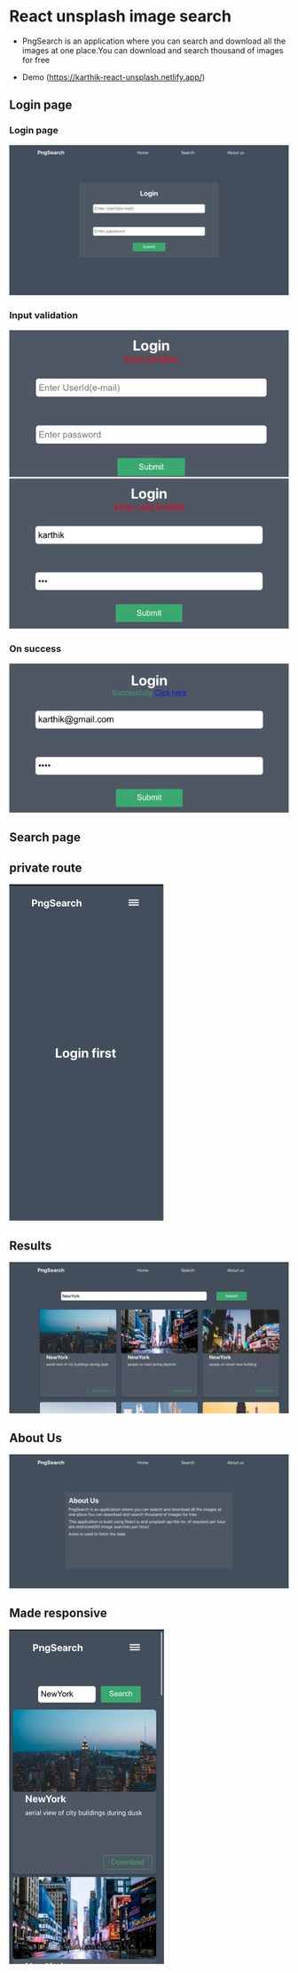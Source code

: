 # React unsplash image search 

- PngSearch is an application where you can search and download all the images at one place.You can download and search thousand of images for free

- Demo (https://karthik-react-unsplash.netlify.app/)

## Login page
### Login page
![Alt text](./Output/Login.png)
### Input validation
![Alt text](./Output/Validation.png)
![Alt text](./Output/Email.png)
### On success
![Alt text](./Output/success.png)

## Search page

## private route

![Alt text](./Output/Private.png)

## Results
![Alt text](./Output/Search.png)


## About Us
![Alt text](./Output/About.png)

## Made responsive
![Alt text](./Output/Responsive.png)
